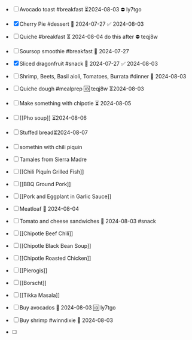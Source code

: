 
- [ ] Avocado toast #breakfast ⏳2024-08-03 ⛔ ly7tgo
- [x] Cherry Pie #dessert 📅 2024-07-27 ✅ 2024-08-03
- [ ] Quiche #breakfast ⏳ 2024-08-04 do this after ⛔ teqj8w
- [ ] Soursop smoothie #breakfast 📅 2024-07-27 
- [x] Sliced dragonfruit #snack 📅 2024-07-27 ✅ 2024-08-03
- [ ] Shrimp, Beets, Basil aioli, Tomatoes, Burrata #dinner 📅 2024-08-03 
- [ ] Quiche dough #mealprep 🆔 teqj8w ⏳2024-08-03
- [ ] Make something with chipotle ⏳ 2024-08-05 
- [ ] [[Pho soup]] ⏳2024-08-06 
- [ ] Stuffed bread⏳2024-08-07 
- [ ] somethin with chili piquin
- [ ] Tamales from Sierra Madre
- [ ] [[Chili Piquín Grilled Fish]]
- [ ] [[BBQ Ground Pork]]
- [ ] [[Pork and Eggplant in Garlic Sauce]]
- [ ] Meatloaf 📅 2024-08-04 
- [ ] Tomato and cheese sandwiches 📅 2024-08-03 #snack
- [ ] [[Chipotle Beef Chili]]
- [ ] [[Chipotle Black Bean Soup]]
- [ ] [[Chipotle Roasted Chicken]]
- [ ] [[Pierogis]]
- [ ] [[Borscht]]
- [ ] [[Tikka Masala]]


- [ ] Buy avocados 📅 2024-08-03 🆔 ly7tgo
- [ ] Buy shrimp #winndixie 📅 2024-08-03
- [ ] 